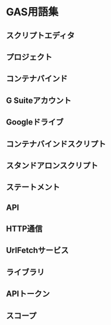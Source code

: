 # GAS用語集

## スクリプトエディタ

## プロジェクト

## コンテナバインド

## G Suiteアカウント

## Googleドライブ

## コンテナバインドスクリプト

## スタンドアロンスクリプト

## ステートメント

## API

## HTTP通信

## UrlFetchサービス

## ライブラリ

## APIトークン

## スコープ